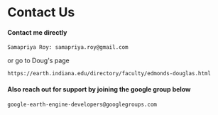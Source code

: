 # Contact Us

#### Contact me directly
```
Samapriya Roy: samapriya.roy@gmail.com
```

or go to Doug's page

```
https://earth.indiana.edu/directory/faculty/edmonds-douglas.html
```

#### Also reach out for support by joining the google group below

```
google-earth-engine-developers@googlegroups.com
```
